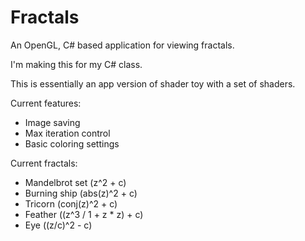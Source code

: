 # Fractals
An OpenGL, C# based application for viewing fractals.

I'm making this for my C# class.

This is essentially an app version of shader toy with a set of shaders.

Current features:
 - Image saving
 - Max iteration control
 - Basic coloring settings
 
Current fractals:
 - Mandelbrot set (z^2 + c)  
 - Burning ship (abs(z)^2 + c)
 - Tricorn (conj(z)^2 + c)
 - Feather ((z^3 / 1 + z * z) + c)
 - Eye ((z/c)^2 - c)
